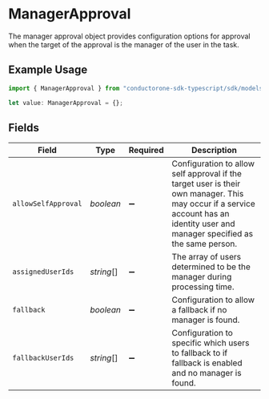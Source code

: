 # ManagerApproval

The manager approval object provides configuration options for approval when the target of the approval is the manager of the user in the task.

## Example Usage

```typescript
import { ManagerApproval } from "conductorone-sdk-typescript/sdk/models/shared";

let value: ManagerApproval = {};
```

## Fields

| Field                                                                                                                                                                            | Type                                                                                                                                                                             | Required                                                                                                                                                                         | Description                                                                                                                                                                      |
| -------------------------------------------------------------------------------------------------------------------------------------------------------------------------------- | -------------------------------------------------------------------------------------------------------------------------------------------------------------------------------- | -------------------------------------------------------------------------------------------------------------------------------------------------------------------------------- | -------------------------------------------------------------------------------------------------------------------------------------------------------------------------------- |
| `allowSelfApproval`                                                                                                                                                              | *boolean*                                                                                                                                                                        | :heavy_minus_sign:                                                                                                                                                               | Configuration to allow self approval if the target user is their own manager. This may occur if a service account has an identity user and manager specified as the same person. |
| `assignedUserIds`                                                                                                                                                                | *string*[]                                                                                                                                                                       | :heavy_minus_sign:                                                                                                                                                               | The array of users determined to be the manager during processing time.                                                                                                          |
| `fallback`                                                                                                                                                                       | *boolean*                                                                                                                                                                        | :heavy_minus_sign:                                                                                                                                                               | Configuration to allow a fallback if no manager is found.                                                                                                                        |
| `fallbackUserIds`                                                                                                                                                                | *string*[]                                                                                                                                                                       | :heavy_minus_sign:                                                                                                                                                               | Configuration to specific which users to fallback to if fallback is enabled and no manager is found.                                                                             |